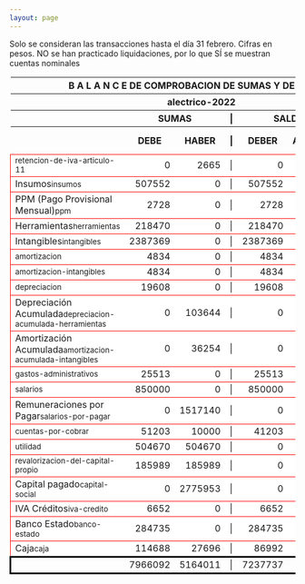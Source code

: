 ```yaml
--- 
layout: page
--- 
```

<script>

$('* div').each(function () {   
    var item = $(this).text();
    var num = Number(item).toLocaleString('en');

    if (Number(item) < 0) {
        num = num.replace('-', '');
        $(this).addClass('negMoney');
    } else {
        $(this).addClass('enMoney');
    }

    $(this).text(num);
});
</script>
 


Solo se consideran las transacciones hasta el día 31	febrero.
Cifras en pesos.
NO se han practicado liquidaciones, por lo que SÍ se muestran cuentas nominales
<table rules='groups'>
<style> tfoot {  border: 3px solid black;  } </style> 
<thead><th colspan='7'> B A L A N C E  DE COMPROBACION DE SUMAS Y DE SALDOS </th> </thead>
<thead> <th colspan='7'> alectrico-2022</th></thead>
<thead> <th> </th> <th align='center' colspan= '2'>SUMAS</th> <th>|</th> <th align='center' colspan='2'>SALDOS</th> <th rowspan='2' > Errores </th> </thead>
<thead> <th></th>  <th align='center'>DEBE</th> <th align='center'>HABER</th> <th>|</th> <th align='center'>DEBER</th> <th align='center'>ACREEDOR</th> <th>A Corregir </th> </thead>
<tbody>
<tr style=' background: #fff; border: 1px solid red;'>
<td><small>retencion-de-iva-articulo-11</small></td> <td align='right'>0</td> <td align='right'>2665</td> <td> | </td> <td align='right'> 0</td> <td align='right'>2665</td> </tr>
<tr style=' background: #fff; border: 1px solid red;'>
<td>Insumos<small>insumos</small></td> <td align='right'>507552</td> <td align='right'>0</td> <td> | </td> <td align='right'> 507552</td> <td align='right'>0</td> </tr>
<tr style=' background: #fff; border: 1px solid red;'>
<td>PPM (Pago Provisional Mensual)<small>ppm</small></td> <td align='right'>2728</td> <td align='right'>0</td> <td> | </td> <td align='right'> 2728</td> <td align='right'>0</td> </tr>
<tr style=' background: #fff; border: 1px solid red;'>
<td>Herramientas<small>herramientas</small></td> <td align='right'>218470</td> <td align='right'>0</td> <td> | </td> <td align='right'> 218470</td> <td align='right'>0</td> </tr>
<tr style=' background: #fff; border: 1px solid red;'>
<td>Intangibles<small>intangibles</small></td> <td align='right'>2387369</td> <td align='right'>0</td> <td> | </td> <td align='right'> 2387369</td> <td align='right'>0</td> </tr>
<tr style=' background: #fff; border: 1px solid red;'>
<td><small>amortizacion</small></td> <td align='right'>4834</td> <td align='right'>0</td> <td> | </td> <td align='right'> 4834</td> <td align='right'>0</td> </tr>
<tr style=' background: #fff; border: 1px solid red;'>
<td><small>amortizacion-intangibles</small></td> <td align='right'>4834</td> <td align='right'>0</td> <td> | </td> <td align='right'> 4834</td> <td align='right'>0</td> </tr>
<tr style=' background: #fff; border: 1px solid red;'>
<td><small>depreciacion</small></td> <td align='right'>19608</td> <td align='right'>0</td> <td> | </td> <td align='right'> 19608</td> <td align='right'>0</td> </tr>
<tr style=' background: #fff; border: 1px solid red;'>
<td>Depreciación Acumulada<small>depreciacion-acumulada-herramientas</small></td> <td align='right'>0</td> <td align='right'>103644</td> <td> | </td> <td align='right'> 0</td> <td align='right'>103644</td> </tr>
<tr style=' background: #fff; border: 1px solid red;'>
<td>Amortización Acumulada<small>amortizacion-acumulada-intangibles</small></td> <td align='right'>0</td> <td align='right'>36254</td> <td> | </td> <td align='right'> 0</td> <td align='right'>36254</td> </tr>
<tr style=' background: #fff; border: 1px solid red;'>
<td><small>gastos-administrativos</small></td> <td align='right'>25513</td> <td align='right'>0</td> <td> | </td> <td align='right'> 25513</td> <td align='right'>0</td> </tr>
<tr style=' background: #fff; border: 1px solid red;'>
<td><small>salarios</small></td> <td align='right'>850000</td> <td align='right'>0</td> <td> | </td> <td align='right'> 850000</td> <td align='right'>0</td> </tr>
<tr style=' background: #fff; border: 1px solid red;'>
<td>Remuneraciones por Pagar<small>salarios-por-pagar</small></td> <td align='right'>0</td> <td align='right'>1517140</td> <td> | </td> <td align='right'> 0</td> <td align='right'>1517140</td> </tr>
<tr style=' background: #fff; border: 1px solid red;'>
<td><small>cuentas-por-cobrar</small></td> <td align='right'>51203</td> <td align='right'>10000</td> <td> | </td> <td align='right'> 41203</td> <td align='right'>0</td> </tr>
<tr style=' background: #fff; border: 1px solid red;'>
<td><small>utilidad</small></td> <td align='right'>504670</td> <td align='right'>504670</td> <td> | </td> <td align='right'> 0</td> <td align='right'>0</td> </tr>
<tr style=' background: #fff; border: 1px solid red;'>
<td><small>revalorizacion-del-capital-propio</small></td> <td align='right'>185989</td> <td align='right'>185989</td> <td> | </td> <td align='right'> 0</td> <td align='right'>0</td> </tr>
<tr style=' background: #fff; border: 1px solid red;'>
<td>Capital pagado<small>capital-social</small></td> <td align='right'>0</td> <td align='right'>2775953</td> <td> | </td> <td align='right'> 0</td> <td align='right'>2775953</td> </tr>
<tr style=' background: #fff; border: 1px solid red;'>
<td>IVA Créditos<small>iva-credito</small></td> <td align='right'>6652</td> <td align='right'>0</td> <td> | </td> <td align='right'> 6652</td> <td align='right'>0</td> </tr>
<tr style=' background: #fff; border: 1px solid red;'>
<td>Banco Estado<small>banco-estado</small></td> <td align='right'>284735</td> <td align='right'>0</td> <td> | </td> <td align='right'> 284735</td> <td align='right'>0</td> </tr>
<tr style=' background: #fff; border: 1px solid red;'>
<td>Caja<small>caja</small></td> <td align='right'>114688</td> <td align='right'>27696</td> <td> | </td> <td align='right'> 86992</td> <td align='right'>0</td> </tr>
</tbody>
<tfoot>
<tr> <td></td> <td align='right'> <div>7966092</div></td> <td align='right'> <div>5164011</div></td><td> | </td> <td align='right'> <div>7237737</div></td> <td align='right'> <div>4435656</div></td> </tr>
</tfoot>
</table>
